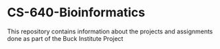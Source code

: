 # CS-640-Bioinformatics
This repository contains information about the projects and assignments done as part of the Buck Institute Project
